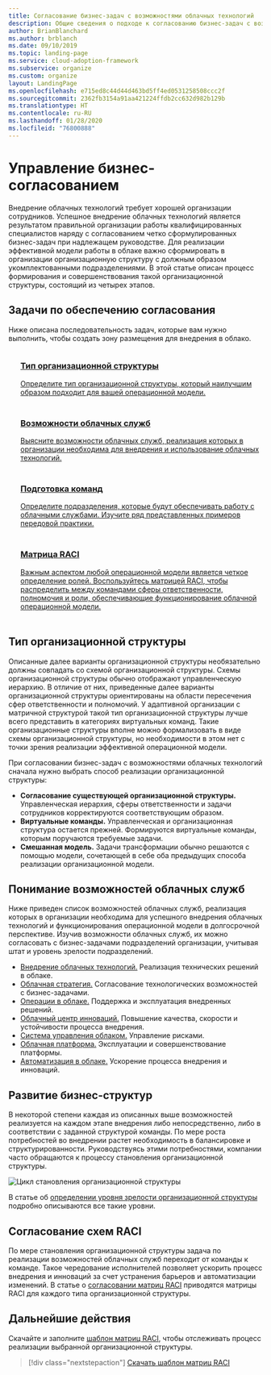 ```yaml
---
title: Согласование бизнес-задач с возможностями облачных технологий
description: Общие сведения о подходе к согласованию бизнес-задач с возможностями облачных технологий в организации.
author: BrianBlanchard
ms.author: brblanch
ms.date: 09/10/2019
ms.topic: landing-page
ms.service: cloud-adoption-framework
ms.subservice: organize
ms.custom: organize
layout: LandingPage
ms.openlocfilehash: e715ed8c44d44d463bd5ff4ed0531258508ccc2f
ms.sourcegitcommit: 2362fb3154a91aa421224ffdb2cc632d982b129b
ms.translationtype: HT
ms.contentlocale: ru-RU
ms.lasthandoff: 01/28/2020
ms.locfileid: "76800888"
---
```

# <a name="manage-organizational-alignment"></a>Управление бизнес-согласованием

Внедрение облачных технологий требует хорошей организации сотрудников. Успешное внедрение облачных технологий является результатом правильной организации работы квалифицированных специалистов наряду с согласованием четко сформулированных бизнес-задач при надлежащем руководстве. Для реализации эффективной модели работы в облаке важно сформировать в организации организационную структуру с должным образом укомплектованными подразделениями. В этой статье описан процесс формирования и совершенствования такой организационной структуры, состоящий из четырех этапов.

## <a name="organization-alignment-exercises"></a>Задачи по обеспечению согласования

Ниже описана последовательность задач, которые вам нужно выполнить, чтобы создать зону размещения для внедрения в облако.

<!-- markdownlint-disable MD033 -->

<ul class="panelContent cardsF">
    <li style="display: flex; flex-direction: column;">
        <a href="#structure-type">
            <div class="cardSize">
                <div class="cardPadding" style="padding-bottom:10px;">
                    <div class="card" style="padding-bottom:10px;">
                        <div class="cardImageOuter">
                            <div class="cardImage">
                                <img alt="" src="../_images/icons/1.png" data-linktype="external">
                            </div>
                        </div>
                        <div class="cardText" style="padding-left:0px;">
                            <h3>Тип организационной структуры</h3>
Определите тип организационной структуры, который наилучшим образом подходит для вашей операционной модели.
                        </div>
                    </div>
                </div>
            </div>
        </a>
    </li>
    <li style="display: flex; flex-direction: column;">
        <a href="#understand-required-cloud-capabilities">
            <div class="cardSize">
                <div class="cardPadding" style="padding-bottom:10px;">
                    <div class="card" style="padding-bottom:10px;">
                        <div class="cardImageOuter">
                            <div class="cardImage">
                                <img alt="" src="../_images/icons/2.png" data-linktype="external">
                            </div>
                        </div>
                        <div class="cardText" style="padding-left:0px;">
                            <h3>Возможности облачных служб</h3>
Выясните возможности облачных служб, реализация которых в организации необходима для внедрения и использование облачных технологий.
                        </div>
                    </div>
                </div>
            </div>
        </a>
    </li>
    <li style="display: flex; flex-direction: column;">
        <a href="./organization-structures.md">
            <div class="cardSize">
                <div class="cardPadding" style="padding-bottom:10px;">
                    <div class="card" style="padding-bottom:10px;">
                        <div class="cardImageOuter">
                            <div class="cardImage">
                                <img alt="" src="../_images/icons/3.png" data-linktype="external">
                            </div>
                        </div>
                        <div class="cardText" style="padding-left:0px;">
                            <h3>Подготовка команд</h3>
Определите подразделения, которые будут обеспечивать работу с облачными службами. Изучите ряд представленных примеров передовой практики.
                        </div>
                    </div>
                </div>
            </div>
        </a>
    </li>
    <li style="display: flex; flex-direction: column;">
        <a href="./raci-alignment.md">
            <div class="cardSize">
                <div class="cardPadding" style="padding-bottom:10px;">
                    <div class="card" style="padding-bottom:10px;">
                        <div class="cardImageOuter">
                            <div class="cardImage">
                                <img alt="" src="../_images/icons/4.png" data-linktype="external">
                            </div>
                        </div>
                        <div class="cardText" style="padding-left:0px;">
                            <h3>Матрица RACI</h3>
Важным аспектом любой операционной модели является четкое определение ролей. Воспользуйтесь матрицей RACI, чтобы распределить между командами сферы ответственности, полномочия и роли, обеспечивающие функционирование облачной операционной модели.
                        </div>
                    </div>
                </div>
            </div>
        </a>
    </li>
</ul>

<!-- markdownlint-enable MD033 -->

## <a name="structure-type"></a>Тип организационной структуры

Описанные далее варианты организационной структуры необязательно должны совпадать со схемой организационной структуры. Схемы организационной структуры обычно отображают управленческую иерархию. В отличие от них, приведенные далее варианты организационной структуры ориентированы на области пересечения сфер ответственности и полномочий. У адаптивной организации с матричной структурой такой тип организационной структуры лучше всего представить в категориях виртуальных команд. Такие организационные структуры вполне можно формализовать в виде схемы организационной структуры, но необходимости в этом нет с точки зрения реализации эффективной операционной модели.

При согласовании бизнес-задач с возможностями облачных технологий сначала нужно выбрать способ реализации организационной структуры:

- **Согласование существующей организационной структуры.** Управленческая иерархия, сферы ответственности и задачи сотрудников корректируются соответствующим образом.
- **Виртуальные команды.** Управленческая и организационная структура остается прежней. Формируются виртуальные команды, которым поручаются требуемые задачи.
- **Смешанная модель.** Задачи трансформации обычно решаются с помощью модели, сочетающей в себе оба предыдущих способа реализации организационной модели.

## <a name="understand-required-cloud-capabilities"></a>Понимание возможностей облачных служб

Ниже приведен список возможностей облачных служб, реализация которых в организации необходима для успешного внедрения облачных технологий и функционирования операционной модели в долгосрочной перспективе. Изучив возможности облачных служб, их можно согласовать с бизнес-задачами подразделений организации, учитывая штат и уровень зрелости подразделений.

- [Внедрение облачных технологий.](./cloud-adoption.md) Реализация технических решений в облаке.
- [Облачная стратегия.](./cloud-strategy.md) Согласование технологических возможностей с бизнес-задачами.
- [Операции в облаке.](./cloud-operations.md) Поддержка и эксплуатация внедренных решений.
- [Облачный центр инноваций.](./cloud-center-of-excellence.md) Повышение качества, скорости и устойчивости процесса внедрения.
- [Система управления облаком.](./cloud-governance.md) Управление рисками.
- [Облачная платформа.](./cloud-platform.md) Эксплуатации и совершенствование платформы.
- [Автоматизация в облаке.](./cloud-automation.md) Ускорение процесса внедрения и инноваций.

## <a name="mature-organizational-structures"></a>Развитие бизнес-структур

В некоторой степени каждая из описанных выше возможностей реализуется на каждом этапе внедрения либо непосредственно, либо в соответствии с заданной структурой команды.
По мере роста потребностей во внедрении растет необходимость в балансировке и структурированности. Руководствуясь этими потребностями, компании часто обращаются к процессу становления организационной структуры.

![Цикл становления организационной структуры](../_images/ready/org-ready-maturity.png)

В статье об [определении уровня зрелости организационной структуры](./organization-structures.md) подробно описываются все такие уровни.

## <a name="align-raci-charts"></a>Согласование схем RACI

По мере становления организационной структуры задача по реализации возможностей облачных служб переходит от команды к команде. Такое чередование исполнителей позволяет ускорить процесс внедрения и инноваций за счет устранения барьеров и автоматизации изменений. В статье о [согласовании матриц RACI](./raci-alignment.md) приводятся матрицы RACI для каждого типа организационной структуры.

## <a name="next-steps"></a>Дальнейшие действия

Скачайте и заполните [шаблон матриц RACI](https://archcenter.blob.core.windows.net/cdn/fusion/management/raci-template.xlsx), чтобы отслеживать процесс реализации выбранной организационной структуры.

> [!div class="nextstepaction"]
> [Скачать шаблон матриц RACI](https://archcenter.blob.core.windows.net/cdn/fusion/management/raci-template.xlsx)
